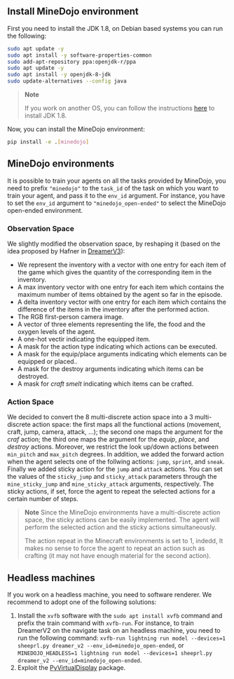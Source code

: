 ## Install MineDojo environment
First you need to install the JDK 1.8, on Debian based systems you can run the following:

```bash
sudo apt update -y
sudo apt install -y software-properties-common
sudo add-apt-repository ppa:openjdk-r/ppa
sudo apt update -y
sudo apt install -y openjdk-8-jdk
sudo update-alternatives --config java
```

> **Note**
>
> If you work on another OS, you can follow the instructions [here](https://docs.minedojo.org/sections/getting_started/install.html#on-macos) to install JDK 1.8.

Now, you can install the MineDojo environment:

```bash
pip install -e .[minedojo]
```

## MineDojo environments
It is possible to train your agents on all the tasks provided by MineDojo, you need to prefix `"minedojo"` to the `task_id` of the task on which you want to train your agent, and pass it to the `env_id` argument.
For instance, you have to set the `env_id` argument to `"minedojo_open-ended"` to select the MineDojo open-ended environment.

### Observation Space
We slightly modified the observation space, by reshaping it (based on the idea proposed by Hafner in [DreamerV3](https://arxiv.org/abs/2301.04104)):
- We represent the inventory with a vector with one entry for each item of the game which gives the quantity of the corresponding item in the inventory.
- A max inventory vector with one entry for each item which contains the maximum number of items obtained by the agent so far in the episode.
- A delta inventory vector with one entry for each item which contains the difference of the items in the inventory after the performed action.
- The RGB first-person camera image.
- A vector of three elements representing the life, the food and the oxygen levels of the agent.
- A one-hot vectir indicating the equipped item.
- A mask for the action type indicating which actions can be executed.
- A mask for the equip/place arguments indicating which elements can be equipped or placed..
- A mask for the destroy arguments indicating which items can be destroyed.
- A mask for *craft smelt* indicating which items can be crafted.

### Action Space
We decided to convert the 8 multi-discrete action space into a 3 multi-discrete action space: the first maps all the functional actions (movement, craft, jump, camera, attack, ...); the second one maps the argument for the *craf* action; the third one maps the argument for the *equip*, *place*, and *destroy* actions. Moreover, we restrict the look up/down actions between `min_pitch` and `max_pitch` degrees.
In addition, we added the forward action when the agent selects one of the follwing actions: `jump`, `sprint`, and `sneak`.
Finally we added sticky action for the `jump` and `attack` actions. You can set the values of the `sticky_jump` and `sticky_attack` parameters through the `mine_sticky_jump` and `mine_sticky_attack` arguments, respectively. The sticky actions, if set, force the agent to repeat the selected actions for a certain number of steps.

> **Note**
> Since the MineDojo environments have a multi-discrete action space, the sticky actions can be easily implemented. The agent will perform the selected action and the sticky actions simultaneously.
>
> The action repeat in the Minecraft environments is set to 1, indedd, It makes no sense to force the agent to repeat an action such as crafting (it may not have enough material for the second action).

## Headless machines

If you work on a headless machine, you need to software renderer. We recommend to adopt one of the following solutions:
1. Install the `xvfb` software with the `sudo apt install xvfb` command and prefix the train command with `xvfb-run`. For instance, to train DreamerV2 on the navigate task on an headless machine, you need to run the following command: `xvfb-run lightning run model --devices=1 sheeprl.py dreamer_v2 --env_id=minedojo_open-ended`, or `MINEDOJO_HEADLESS=1 lightning run model --devices=1 sheeprl.py dreamer_v2 --env_id=minedojo_open-ended`.
2. Exploit the [PyVirtualDisplay](https://github.com/ponty/PyVirtualDisplay) package.